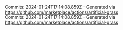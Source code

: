 Commits: 2024-01-24T17:14:08.859Z - Generated via https://github.com/marketplace/actions/artificial-grass
<br>
Commits: 2024-01-24T17:14:08.859Z - Generated via https://github.com/marketplace/actions/artificial-grass
<br>
